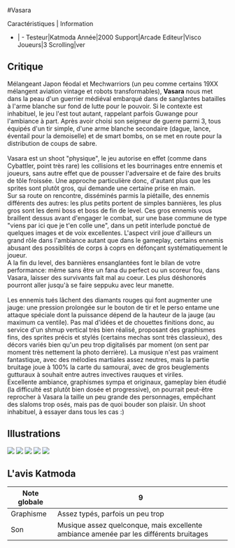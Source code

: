 #Vasara

Caractéristiques | Information
- | -
Testeur|Katmoda
Année|2000
Support|Arcade
Editeur|Visco
Joueurs|3
Scrolling|ver

## Critique
Mélangeant Japon féodal et Mechwarriors (un peu comme certains 19XX mélangent aviation vintage et robots transformables), <b>Vasara</b> nous met dans la peau d'un guerrier médiéval embarqué dans de sanglantes batailles à l'arme blanche sur fond de lutte pour le pouvoir. Si le contexte est inhabituel, le jeu l'est tout autant, rappelant parfois Guwange pour l'ambiance à part. Après avoir choisi son seigneur de guerre parmi 3, tous équipés d'un tir simple, d'une arme blanche secondaire (dague, lance, éventail pour la demoiselle) et de smart bombs, on se met en route pour la distribution de coups de sabre.<br/><br/>Vasara est un shoot "physique", le jeu autorise en effet (comme dans Cybattler, point très rare) les collisions et les bourrinages entre ennemis et joueurs, sans autre effet que de pousser l'adversaire et de faire des bruits de tôle froissée. Une approche particulière donc, d'autant plus que les sprites sont plutôt gros, qui demande une certaine prise en main.<br/>Sur sa route on rencontre, disséminés parmis la piétaille, des ennemis différents des autres: les plus petits portent de simples bannières, les plus gros sont les demi boss et boss de fin de level. Ces gros ennemis vous braillent dessus avant d'engager le combat, sur une base commune de type "viens par ici que je t'en colle une", dans un petit interlude ponctué de quelques images et de voix excellentes. L'aspect viril joue d'ailleurs un grand rôle dans l'ambiance autant que dans le gameplay, certains ennemis abusant des possiblités de corps à coprs en défonçant systématiquement le joueur.<br/>A la fin du level, des bannières ensanglantées font le bilan de votre performance: même sans être un fana du perfect ou un scoreur fou, dans Vasara, laisser des survivants fait mal au coeur. Les plus déshonorés pourront aller jusqu'à se faire seppuku avec leur manette. <br/><br/>Les ennemis tués lâchent des diamants rouges qui font augmenter une jauge: une pression prolongée sur le bouton de tir et le perso entame une attaque spéciale dont la puissance dépend de la hauteur de la jauge (au maximum ca ventile). Pas mal d'idées et de chouettes finitions donc, au service d'un shmup vertical très bien réalisé, proposant des graphismes fins, des sprites précis et stylés (certains mechas sont très classieux), des décors variés bien qu'un peu trop digitalisés par moment (on sent par moment très nettement la photo derrière). La musique n'est pas vraiment fantastique, avec des mélodies martiales assez neutres, mais la partie bruitage joue à 100% la carte du samouraï, avec de gros beuglements gutturaux à souhait entre autres invectives rauques et viriles.<br/>Excellente ambiance, graphismes sympa et originaux, gameplay bien étudié (la difficulté est plutôt bien dosée et progressive), on pourrait peut-être reprocher à Vasara la taille un peu grande des personnages, empêchant des slaloms trop osés, mais pas de quoi bouder son plaisir. Un shoot inhabituel, à essayer dans tous les cas :)

## Illustrations
![](http://www.shmup.com/images/thumbs/vasara_arcade_1.jpg)
![](http://www.shmup.com/images/thumbs/vasara_arcade_3.jpg)
![](http://www.shmup.com/images/thumbs/img_fiche_3_362.jpg)
![](http://www.shmup.com/images/thumbs/)
![](http://www.shmup.com/images/thumbs/)

## L'avis Katmoda
Note globale|9
-|-
Graphisme|Assez typés, parfois un peu trop 
Son|Musique assez quelconque, mais excellente ambiance amenée par les différents bruitages
